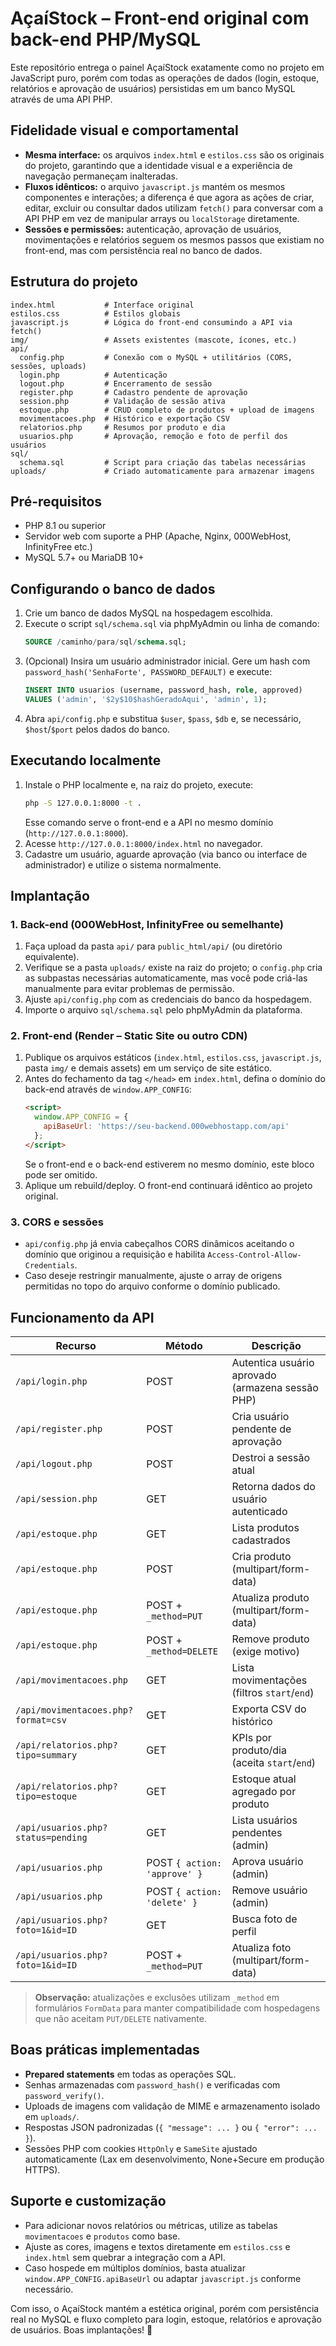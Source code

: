 # AçaíStock – Front-end original com back-end PHP/MySQL

Este repositório entrega o painel AçaíStock exatamente como no projeto em JavaScript puro, porém com todas as operações de dados (login, estoque, relatórios e aprovação de usuários) persistidas em um banco MySQL através de uma API PHP.

## Fidelidade visual e comportamental

- **Mesma interface:** os arquivos `index.html` e `estilos.css` são os originais do projeto, garantindo que a identidade visual e a experiência de navegação permaneçam inalteradas.
- **Fluxos idênticos:** o arquivo `javascript.js` mantém os mesmos componentes e interações; a diferença é que agora as ações de criar, editar, excluir ou consultar dados utilizam `fetch()` para conversar com a API PHP em vez de manipular arrays ou `localStorage` diretamente.
- **Sessões e permissões:** autenticação, aprovação de usuários, movimentações e relatórios seguem os mesmos passos que existiam no front-end, mas com persistência real no banco de dados.

## Estrutura do projeto

```
index.html           # Interface original
estilos.css          # Estilos globais
javascript.js        # Lógica do front-end consumindo a API via fetch()
img/                 # Assets existentes (mascote, ícones, etc.)
api/
  config.php         # Conexão com o MySQL + utilitários (CORS, sessões, uploads)
  login.php          # Autenticação
  logout.php         # Encerramento de sessão
  register.php       # Cadastro pendente de aprovação
  session.php        # Validação de sessão ativa
  estoque.php        # CRUD completo de produtos + upload de imagens
  movimentacoes.php  # Histórico e exportação CSV
  relatorios.php     # Resumos por produto e dia
  usuarios.php       # Aprovação, remoção e foto de perfil dos usuários
sql/
  schema.sql         # Script para criação das tabelas necessárias
uploads/             # Criado automaticamente para armazenar imagens
```

## Pré-requisitos

- PHP 8.1 ou superior
- Servidor web com suporte a PHP (Apache, Nginx, 000WebHost, InfinityFree etc.)
- MySQL 5.7+ ou MariaDB 10+

## Configurando o banco de dados

1. Crie um banco de dados MySQL na hospedagem escolhida.
2. Execute o script `sql/schema.sql` via phpMyAdmin ou linha de comando:
   ```sql
   SOURCE /caminho/para/sql/schema.sql;
   ```
3. (Opcional) Insira um usuário administrador inicial. Gere um hash com `password_hash('SenhaForte', PASSWORD_DEFAULT)` e execute:
   ```sql
   INSERT INTO usuarios (username, password_hash, role, approved)
   VALUES ('admin', '$2y$10$hashGeradoAqui', 'admin', 1);
   ```
4. Abra `api/config.php` e substitua `$user`, `$pass`, `$db` e, se necessário, `$host`/`$port` pelos dados do banco.

## Executando localmente

1. Instale o PHP localmente e, na raiz do projeto, execute:
   ```bash
   php -S 127.0.0.1:8000 -t .
   ```
   Esse comando serve o front-end e a API no mesmo domínio (`http://127.0.0.1:8000`).
2. Acesse `http://127.0.0.1:8000/index.html` no navegador.
3. Cadastre um usuário, aguarde aprovação (via banco ou interface de administrador) e utilize o sistema normalmente.

## Implantação

### 1. Back-end (000WebHost, InfinityFree ou semelhante)

1. Faça upload da pasta `api/` para `public_html/api/` (ou diretório equivalente).
2. Verifique se a pasta `uploads/` existe na raiz do projeto; o `config.php` cria as subpastas necessárias automaticamente, mas você pode criá-las manualmente para evitar problemas de permissão.
3. Ajuste `api/config.php` com as credenciais do banco da hospedagem.
4. Importe o arquivo `sql/schema.sql` pelo phpMyAdmin da plataforma.

### 2. Front-end (Render – Static Site ou outro CDN)

1. Publique os arquivos estáticos (`index.html`, `estilos.css`, `javascript.js`, pasta `img/` e demais assets) em um serviço de site estático.
2. Antes do fechamento da tag `</head>` em `index.html`, defina o domínio do back-end através de `window.APP_CONFIG`:
   ```html
   <script>
     window.APP_CONFIG = {
       apiBaseUrl: 'https://seu-backend.000webhostapp.com/api'
     };
   </script>
   ```
   Se o front-end e o back-end estiverem no mesmo domínio, este bloco pode ser omitido.
3. Aplique um rebuild/deploy. O front-end continuará idêntico ao projeto original.

### 3. CORS e sessões

- `api/config.php` já envia cabeçalhos CORS dinâmicos aceitando o domínio que originou a requisição e habilita `Access-Control-Allow-Credentials`.
- Caso deseje restringir manualmente, ajuste o array de origens permitidas no topo do arquivo conforme o domínio publicado.

## Funcionamento da API

| Recurso | Método | Descrição |
| --- | --- | --- |
| `/api/login.php` | POST | Autentica usuário aprovado (armazena sessão PHP) |
| `/api/register.php` | POST | Cria usuário pendente de aprovação |
| `/api/logout.php` | POST | Destroi a sessão atual |
| `/api/session.php` | GET | Retorna dados do usuário autenticado |
| `/api/estoque.php` | GET | Lista produtos cadastrados |
| `/api/estoque.php` | POST | Cria produto (multipart/form-data) |
| `/api/estoque.php` | POST + `_method=PUT` | Atualiza produto (multipart/form-data) |
| `/api/estoque.php` | POST + `_method=DELETE` | Remove produto (exige motivo) |
| `/api/movimentacoes.php` | GET | Lista movimentações (filtros `start`/`end`) |
| `/api/movimentacoes.php?format=csv` | GET | Exporta CSV do histórico |
| `/api/relatorios.php?tipo=summary` | GET | KPIs por produto/dia (aceita `start`/`end`) |
| `/api/relatorios.php?tipo=estoque` | GET | Estoque atual agregado por produto |
| `/api/usuarios.php?status=pending` | GET | Lista usuários pendentes (admin) |
| `/api/usuarios.php` | POST `{ action: 'approve' }` | Aprova usuário (admin) |
| `/api/usuarios.php` | POST `{ action: 'delete' }` | Remove usuário (admin) |
| `/api/usuarios.php?foto=1&id=ID` | GET | Busca foto de perfil |
| `/api/usuarios.php?foto=1&id=ID` | POST + `_method=PUT` | Atualiza foto (multipart/form-data) |

> **Observação:** atualizações e exclusões utilizam `_method` em formulários `FormData` para manter compatibilidade com hospedagens que não aceitam `PUT/DELETE` nativamente.

## Boas práticas implementadas

- **Prepared statements** em todas as operações SQL.
- Senhas armazenadas com `password_hash()` e verificadas com `password_verify()`.
- Uploads de imagens com validação de MIME e armazenamento isolado em `uploads/`.
- Respostas JSON padronizadas (`{ "message": ... }` ou `{ "error": ... }`).
- Sessões PHP com cookies `HttpOnly` e `SameSite` ajustado automaticamente (Lax em desenvolvimento, None+Secure em produção HTTPS).

## Suporte e customização

- Para adicionar novos relatórios ou métricas, utilize as tabelas `movimentacoes` e `produtos` como base.
- Ajuste as cores, imagens e textos diretamente em `estilos.css` e `index.html` sem quebrar a integração com a API.
- Caso hospede em múltiplos domínios, basta atualizar `window.APP_CONFIG.apiBaseUrl` ou adaptar `javascript.js` conforme necessário.

Com isso, o AçaíStock mantém a estética original, porém com persistência real no MySQL e fluxo completo para login, estoque, relatórios e aprovação de usuários. Boas implantações! 🚀
